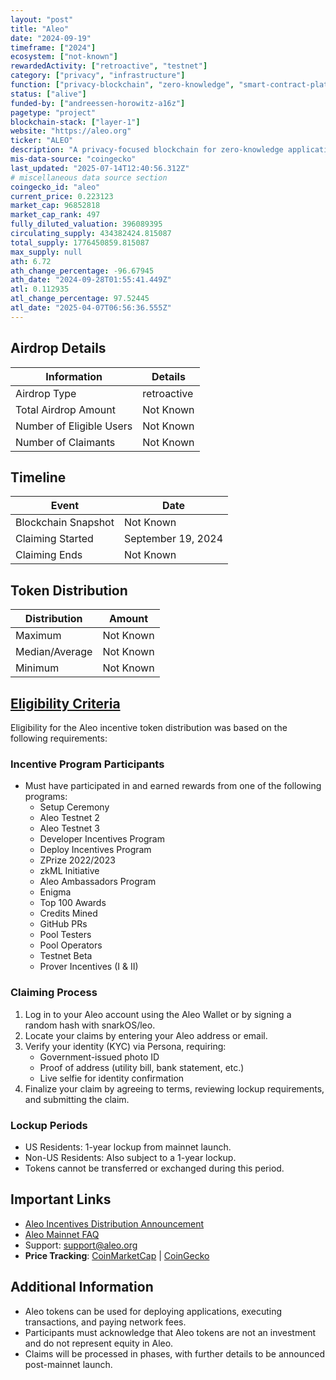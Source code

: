 ```yaml
---
layout: "post"
title: "Aleo"
date: "2024-09-19"
timeframe: ["2024"]
ecosystem: ["not-known"]
rewardedActivity: ["retroactive", "testnet"]
category: ["privacy", "infrastructure"]
function: ["privacy-blockchain", "zero-knowledge", "smart-contract-platform", "blockchain"]
status: ["alive"]
funded-by: ["andreessen-horowitz-a16z"]
pagetype: "project"
blockchain-stack: ["layer-1"]
website: "https://aleo.org"
ticker: "ALEO"
description: "A privacy-focused blockchain for zero-knowledge applications and decentralized computing."
mis-data-source: "coingecko"
last_updated: "2025-07-14T12:40:56.312Z"
# miscellaneous data source section
coingecko_id: "aleo"
current_price: 0.223123
market_cap: 96852818
market_cap_rank: 497
fully_diluted_valuation: 396089395
circulating_supply: 434382424.815087
total_supply: 1776450859.815087
max_supply: null
ath: 6.72
ath_change_percentage: -96.67945
ath_date: "2024-09-28T01:55:41.449Z"
atl: 0.112935
atl_change_percentage: 97.52445
atl_date: "2025-04-07T06:56:36.555Z"
---
```


## Airdrop Details

| Information              | Details     |
| ------------------------ | ----------- |
| Airdrop Type             | retroactive |
| Total Airdrop Amount     | Not Known   |
| Number of Eligible Users | Not Known   |
| Number of Claimants      | Not Known   |

## Timeline

| Event               | Date               |
| ------------------- | ------------------ |
| Blockchain Snapshot | Not Known          |
| Claiming Started    | September 19, 2024 |
| Claiming Ends       | Not Known          |

## Token Distribution

| Distribution   | Amount    |
| -------------- | --------- |
| Maximum        | Not Known |
| Median/Average | Not Known |
| Minimum        | Not Known |

## [Eligibility Criteria](https://aleo.org/post/incentives-program-distribution/)

Eligibility for the Aleo incentive token distribution was based on the following requirements:

### Incentive Program Participants
- Must have participated in and earned rewards from one of the following programs:
  - Setup Ceremony
  - Aleo Testnet 2
  - Aleo Testnet 3
  - Developer Incentives Program
  - Deploy Incentives Program
  - ZPrize 2022/2023
  - zkML Initiative
  - Aleo Ambassadors Program
  - Enigma
  - Top 100 Awards
  - Credits Mined
  - GitHub PRs
  - Pool Testers
  - Pool Operators
  - Testnet Beta
  - Prover Incentives (I & II)

### Claiming Process
1. Log in to your Aleo account using the Aleo Wallet or by signing a random hash with snarkOS/leo.
2. Locate your claims by entering your Aleo address or email.
3. Verify your identity (KYC) via Persona, requiring:
   - Government-issued photo ID
   - Proof of address (utility bill, bank statement, etc.)
   - Live selfie for identity confirmation
4. Finalize your claim by agreeing to terms, reviewing lockup requirements, and submitting the claim.

### Lockup Periods
- US Residents: 1-year lockup from mainnet launch.
- Non-US Residents: Also subject to a 1-year lockup.
- Tokens cannot be transferred or exchanged during this period.

## Important Links

- [Aleo Incentives Distribution Announcement](https://aleo.org/post/incentives-program-distribution/)
- [Aleo Mainnet FAQ](https://aleo.org/post/aleo-mainnet-faq/)
- Support: [support@aleo.org](mailto:support@aleo.org)
- **Price Tracking**: [CoinMarketCap](https://coinmarketcap.com/currencies/aleo) | [CoinGecko](https://www.coingecko.com/en/coins/aleo)

## Additional Information

- Aleo tokens can be used for deploying applications, executing transactions, and paying network fees.
- Participants must acknowledge that Aleo tokens are not an investment and do not represent equity in Aleo.
- Claims will be processed in phases, with further details to be announced post-mainnet launch.